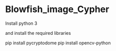 # Blowfish_image_Cypher 

Install python 3

and install the required libraries 

pip install pycryptodome
pip install opencv-python
